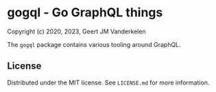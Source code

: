 gogql - Go GraphQL things
=========================

Copyright (c) 2020, 2023, Geert JM Vanderkelen

The `gogql` package contains various tooling around GraphQL.


License
-------

Distributed under the MIT license. See `LICENSE.md` for more information.
